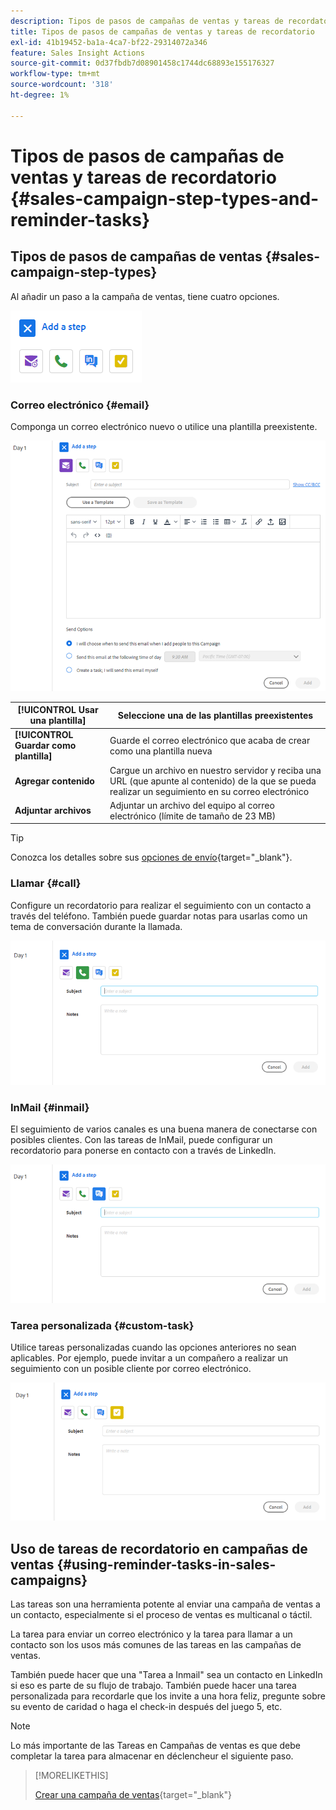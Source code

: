 ```yaml
---
description: Tipos de pasos de campañas de ventas y tareas de recordatorio - Documentos de Marketo - Documentación del producto
title: Tipos de pasos de campañas de ventas y tareas de recordatorio
exl-id: 41b19452-ba1a-4ca7-bf22-29314072a346
feature: Sales Insight Actions
source-git-commit: 0d37fbdb7d08901458c1744dc68893e155176327
workflow-type: tm+mt
source-wordcount: '318'
ht-degree: 1%

---
```


# Tipos de pasos de campañas de ventas y tareas de recordatorio {#sales-campaign-step-types-and-reminder-tasks}

## Tipos de pasos de campañas de ventas {#sales-campaign-step-types}

Al añadir un paso a la campaña de ventas, tiene cuatro opciones.

![](assets/sales-campaign-step-types-and-reminder-tasks-1.png)

### Correo electrónico {#email}

Componga un correo electrónico nuevo o utilice una plantilla preexistente.

![](assets/sales-campaign-step-types-and-reminder-tasks-2.png)

| **[!UICONTROL Usar una plantilla]** | Seleccione una de las plantillas preexistentes |
|---|---|
| **[!UICONTROL Guardar como plantilla]** | Guarde el correo electrónico que acaba de crear como una plantilla nueva |
| **Agregar contenido** | Cargue un archivo en nuestro servidor y reciba una URL (que apunte al contenido) de la que se pueda realizar un seguimiento en su correo electrónico |
| **Adjuntar archivos** | Adjuntar un archivo del equipo al correo electrónico (límite de tamaño de 23 MB) |

>[!TIP]
>
>Conozca los detalles sobre sus [opciones de envío](/help/marketo/product-docs/marketo-sales-insight/actions/campaigns/understanding-sales-campaign-send-options-for-email-steps.md){target="_blank"}.

### Llamar {#call}

Configure un recordatorio para realizar el seguimiento con un contacto a través del teléfono. También puede guardar notas para usarlas como un tema de conversación durante la llamada.

![](assets/sales-campaign-step-types-and-reminder-tasks-3.png)

### InMail {#inmail}

El seguimiento de varios canales es una buena manera de conectarse con posibles clientes. Con las tareas de InMail, puede configurar un recordatorio para ponerse en contacto con a través de LinkedIn.

![](assets/sales-campaign-step-types-and-reminder-tasks-4.png)

### Tarea personalizada {#custom-task}

Utilice tareas personalizadas cuando las opciones anteriores no sean aplicables. Por ejemplo, puede invitar a un compañero a realizar un seguimiento con un posible cliente por correo electrónico.

![](assets/sales-campaign-step-types-and-reminder-tasks-5.png)

## Uso de tareas de recordatorio en campañas de ventas {#using-reminder-tasks-in-sales-campaigns}

Las tareas son una herramienta potente al enviar una campaña de ventas a un contacto, especialmente si el proceso de ventas es multicanal o táctil.

La tarea para enviar un correo electrónico y la tarea para llamar a un contacto son los usos más comunes de las tareas en las campañas de ventas.

También puede hacer que una &quot;Tarea a Inmail&quot; sea un contacto en LinkedIn si eso es parte de su flujo de trabajo. También puede hacer una tarea personalizada para recordarle que los invite a una hora feliz, pregunte sobre su evento de caridad o haga el check-in después del juego 5, etc.

>[!NOTE]
>
>Lo más importante de las Tareas en Campañas de ventas es que debe completar la tarea para almacenar en déclencheur el siguiente paso.

>[!MORELIKETHIS]
>
>[Crear una campaña de ventas](/help/marketo/product-docs/marketo-sales-insight/actions/campaigns/create-a-sales-campaign.md){target="_blank"}
